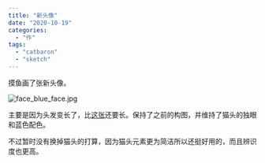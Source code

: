 ```yaml
---
title: "新头像"
date: "2020-10-19"
categories: 
  - "作"
tags: 
  - "catbaron"
  - "sketch"
---
```


摸鱼画了张新头像。

![face_blue_face.jpg](https://i.loli.net/2020/10/19/qwhZ5ev6AUc7mDo.jpg)

主要是因为头发变长了，比[这张](https://catbaron.com/blog/posts/2016/撸了一张新头像/)还要长。保持了之前的构图，并维持了猫头的独眼和蓝色配色。

不过暂时没有换掉猫头的打算，因为猫头元素更为简洁所以还挺好用的，而且辨识度也更高。
